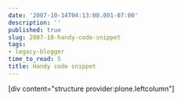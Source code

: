 ```yaml
---
date: '2007-10-14T04:13:00.001-07:00'
description: ''
published: true
slug: 2007-10-handy-code-snippet
tags:
- legacy-blogger
time_to_read: 5
title: Handy code snippet
---
```


[div content="structure provider:plone.leftcolumn"]